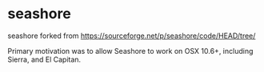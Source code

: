 # seashore
seashore forked from https://sourceforge.net/p/seashore/code/HEAD/tree/

Primary motivation was to allow Seashore to work on OSX 10.6+, including Sierra, and El Capitan.
